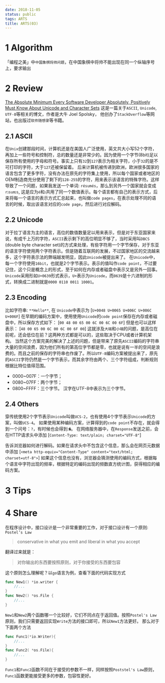 ```yaml
---
date: 2018-11-05
status: public
tags: ARTS
title: ARTS(03)
---
```

# 1 Algorithm
「编程之美」中`中国象棋将帅问题`，在中国象棋中将帅不能出现在同一个纵轴序号上，要求输出
# 2 Review 
[The Absolute Minimum Every Software Developer Absolutely, Positively Must Know About Unicode and Character Sets](https://www.joelonsoftware.com/2003/10/08/the-absolute-minimum-every-software-developer-absolutely-positively-must-know-about-unicode-and-character-sets-no-excuses/)
这是一篇关于`ASCII`, `Unicode`, `UTF-8`等相关的博文，作者是大牛 Joel Spolsky， 他创办了`StackOverflow`等网站，也出版过`软件随想录`等书籍。
## 2.1 ASCII
在`Unix`创建那段时间，计算机还是在美国人广泛使用，英文共大小写52个字符，再加上一些符号和控制符，总的数量还是非常少的。因为使用一个字节(8bit)足以保存所有使用的字母和符号。事实上只有`32`到`127`表示为相关字符，小于`32`的是不可打印的字符，大于`127`还被保留着。
后来计算机被传递到欧洲，欧洲很多国家的语言包含了更多字符，没有办法在原先的字符集上使用，所以每个国家或者地区的OEM制造商充分使用了剩下的`128-255`的字符，用来表示该语言的特殊字符。这样导致了一个问题，如果我发送一个单词: `résumés`，那么到另外一个国家就会变成 `rגsumגs`, 这是应为`é`和`ג`共用了同一个数值表示。每个语言都有自己的表示方式，后来将每一个语言的表示方式汇总起来，也叫做`code pages`，在表示处理不同的语言的时候，取出该语言对应的`code page`，然后进行对应解码。
## 2.2 Unicode
对于拉丁语言为主的语言，高位的数值数量足以用来表示，但是对于东亚国家来说，有成千上万的字符，`ASCII`表示剩下的高位明显不够了，当时采用叫`DBCS` (double byte character set)的方式来处理，有些字符用一个字节保存，对于东亚的语言字符使用两个字符表示。但是随着互联网的发展，不过国家地区的交流越来多，这个字符表示法的弊端越发明显，因此`Unicode`被提出来了。
在`Unicode`中，每一个字符使用`16bit`，也就是2个字节表示。表示的值叫作`code point`，不过要记住，这个只是概念上的形式，至于如何在内存或者磁盘中表示又是另外一回事。`Unicode`采用形如`U+0639`形式表示，`U+`表示为`Unicode`，而`0639`是十六进制的形式，转换成二进制就是`0000 0110 0011 10001`。
## 2.3 Encoding
比如字符串: `**Hello**`, 在 `Unicode`中表示为
[`U+0048 U+0065 U+006C U+006C U+006F`]
在早期的编码方案中，使用使用`Unicode`的`code point`保存在内存或者磁盘中，所以保存方式如下：
[`00 48 00 65 00 6C 00 6C 00 6F`]
但是也可以这样表示：
[`48 00 65 00 6C 00 6C 00 6F 00`]
这就涉及`大端`和`小端`的问题，是高位在前呢，还会低位在前？这两种方式都是可以的，这些取决于CPU或者计算机架构。
当然这个方案完美的解决了上述的问题，但是带来了原先`ASCII`编码的字符串大量的空间浪费，因为他们所有的第高位字节都是零，也就是说有一半的空间是浪费的。而且之前的保存的字符串也作废了。所以`UTF-8`编码方案被提出来了，原先的`ASCII`字符仍然是一个字节表示，而其余字符由两个、三个字符组成，判断规则根据比特位值得范围。
- 0000~007F：一个字节；
- 0080~07FF：两个字节；
- 0800~FFFF：三个字节。
汉字在UTF-8中表示为三个字节。

## 2.4 Others
穿传统使用2个字节表示`Unicode`叫做`UCS-2`，也有使用4个字节表示`Unicode`的方案，叫做`UCS-4`。
如果使用某种编码方案，计算得到的`code point`不存在，就会得到一个问号：`?`，有时候也会得到:`�`。
在网络服务器中，在`Response`发送之前，会在HTTP请求头中添加
[`Content-Type: text/plain; charset="UTF-8"`]

告诉浏览器如何进行解码。如果在请求头中不包含这个信息，那么会在网页元数据中添加
[`<meta http-equiv="Content-Type" content="text/html; charset=utf-8">`]
如果这个信息也没有，浏览器会猜测使用的编码方式，根据每个语言中字符出现的频率，根据特定的编码出现的频数直方统计图，获得相应的编码方案。
# 3 Tips
# 4 Share
在程序设计中，接口设计是一个非常重要的工作，对于接口设计有一个原则: ` Postel’s Law`
> conservative in what you emit and liberal in what you accept

翻译过来就是：
> 对你输出的东西要按照原则，对于你接受的东西要包容

这个原则怎么理解呢？以`go`语言为例，查看下面的代码实现方式
```go
func New1() *io.writer {
    //...
}
func New2() *os.File {
    //...
}
```
`New1`和`New2`两个函数哪一个比较好，它们不同点在于返回值。按照`Postel's Law`原则，我们只需要返回实现`Write`方法的接口即可，所以`New1`方法更好。
那么对于下面两个方法
```go
func Func1(*io.Writer){
    //...
}
func Func2( *os.File){
    //...
}
```
`Func1`和`Func2`函数不同在于接受的参数不一样，同样按照`Poststel's Law`原则，`Func1`函数更能接受更多的参数，包容性更好。